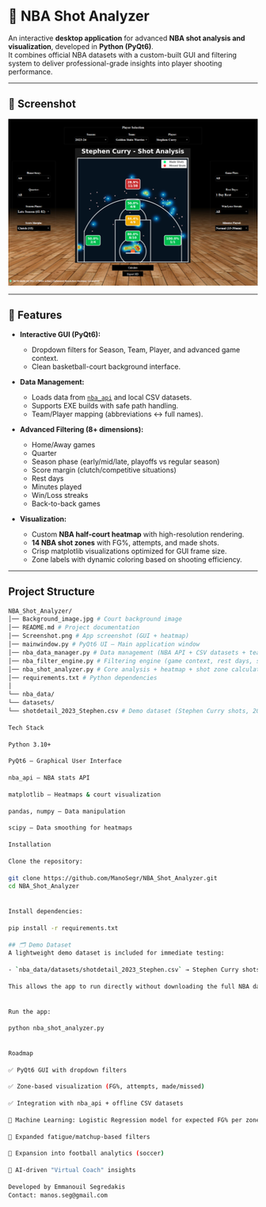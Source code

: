 # 🏀 NBA Shot Analyzer

An interactive **desktop application** for advanced **NBA shot analysis and visualization**, developed in **Python (PyQt6)**.  
It combines official NBA datasets with a custom-built GUI and filtering system to deliver professional-grade insights into player shooting performance.

---

## 📸 Screenshot
![App Screenshot](Screenshot.png)

---

## 🚀 Features
- **Interactive GUI (PyQt6):**
  - Dropdown filters for Season, Team, Player, and advanced game context.
  - Clean basketball-court background interface.

- **Data Management:**
  - Loads data from [`nba_api`](https://github.com/swar/nba_api) and local CSV datasets.
  - Supports EXE builds with safe path handling.
  - Team/Player mapping (abbreviations ↔ full names).

- **Advanced Filtering (8+ dimensions):**
  - Home/Away games
  - Quarter
  - Season phase (early/mid/late, playoffs vs regular season)
  - Score margin (clutch/competitive situations)
  - Rest days
  - Minutes played
  - Win/Loss streaks
  - Back-to-back games

- **Visualization:**
  - Custom **NBA half-court heatmap** with high-resolution rendering.
  - **14 NBA shot zones** with FG%, attempts, and made shots.
  - Crisp matplotlib visualizations optimized for GUI frame size.
  - Zone labels with dynamic coloring based on shooting efficiency.

---

## Project Structure
```bash
NBA_Shot_Analyzer/
│── Background_image.jpg # Court background image
│── README.md # Project documentation
│── Screenshot.png # App screenshot (GUI + heatmap)
│── mainwindow.py # PyQt6 UI – Main application window
│── nba_data_manager.py # Data management (NBA API + CSV datasets + team/player mapping)
│── nba_filter_engine.py # Filtering engine (game context, rest days, streaks, etc.)
│── nba_shot_analyzer.py # Core analysis + heatmap + shot zone calculations + court drawing
│── requirements.txt # Python dependencies
│
└── nba_data/
└── datasets/
└── shotdetail_2023_Stephen.csv # Demo dataset (Stephen Curry shots, 2023 season)

Tech Stack

Python 3.10+

PyQt6 – Graphical User Interface

nba_api – NBA stats API

matplotlib – Heatmaps & court visualization

pandas, numpy – Data manipulation

scipy – Data smoothing for heatmaps

Installation

Clone the repository:

git clone https://github.com/ManoSegr/NBA_Shot_Analyzer.git
cd NBA_Shot_Analyzer


Install dependencies:

pip install -r requirements.txt

## 🗂 Demo Dataset
A lightweight demo dataset is included for immediate testing:

- `nba_data/datasets/shotdetail_2023_Stephen.csv` → Stephen Curry shots (2023 season)

This allows the app to run directly without downloading the full NBA datasets.


Run the app:

python nba_shot_analyzer.py


Roadmap

✅ PyQt6 GUI with dropdown filters

✅ Zone-based visualization (FG%, attempts, made/missed)

✅ Integration with nba_api + offline CSV datasets

🔄 Machine Learning: Logistic Regression model for expected FG% per zone

🔄 Expanded fatigue/matchup-based filters

🔄 Expansion into football analytics (soccer)

🔄 AI-driven "Virtual Coach" insights

Developed by Emmanouil Segredakis
Contact: manos.seg@gmail.com
